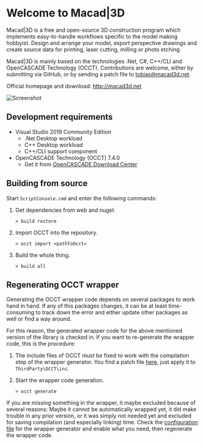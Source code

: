 # Welcome to Macad\|3D

Macad\|3D is a free and open-source 3D construction program which implements easy-to-handle workflows specific to the model making hobbyist. Design and arrange your model, export perspective drawings and create source data for printing, laser cutting, milling or photo etching.

Macad\|3D is mainly based on the technologies .Net, C#, C++/CLI and OpenCASCADE Technology (OCCT). Contributions are welcome, either by submitting via GitHub, or by sending a patch file to tobias@macad3d.net.

Official homepage and download: http://macad3d.net

![Screenshot](https://macad3d.net/img/screenshot1.png)

## Development requirements

- Visual Studio 2019 Community Edition 
  - .Net Desktop workload
  - C++ Desktop workload
  - C++/CLI support component 
- OpenCASCADE Technology (OCCT) 7.4.0
  - Get it from [OpenCASCADE Download Center](https://old.opencascade.com/content/download-center)

## Building from source

Start ```ScriptConsole.cmd``` and enter the following commands:
   
1. Get dependencies from web and nuget.

    ```> build restore```
   
2. Import OCCT into the repository. 

    ```> occt import <pathToOcct>```

3. Build the whole thing.

    ```> build all```

## Regenerating OCCT wrapper

Generating the OCCT wrapper code depends on several packages to work hand in hand. If any of this packages changes, it can be at least time-consuming to track down the error and either update other packages as well or find a way around.

For this reason, the generated wrapper code for the above mentioned version of the library is checked in. If you want to re-generate the wrapper code, this is the procedure:

1. The include files of OCCT must be fixed to work with the compilation step of the wrapper generator. You find a patch file [here](Build/Patches/OcctCompilationFixes.patch), just apply it to `ThirdParty\OCCT\inc`. 
   
2. Start the wrapper code generation.

    ```> occt generate```

If you are missing something in the wrapper, it maybe excluded because of several reasons: Maybe it cannot be automatically wrapped yet, it did make trouble in any prior version, or it was simply not needed yet and excluded for saving compilation (and especially linking) time. Check the [configuration file](Source/WrapperGenerator/Configuration.cs) for the wrapper generator and enable what you need, then regenerate the wrapper code.